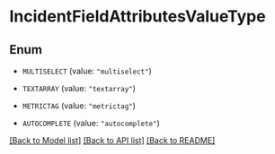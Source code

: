 # IncidentFieldAttributesValueType

## Enum


* `MULTISELECT` (value: `"multiselect"`)

* `TEXTARRAY` (value: `"textarray"`)

* `METRICTAG` (value: `"metrictag"`)

* `AUTOCOMPLETE` (value: `"autocomplete"`)


[[Back to Model list]](../README.md#documentation-for-models) [[Back to API list]](../README.md#documentation-for-api-endpoints) [[Back to README]](../README.md)


